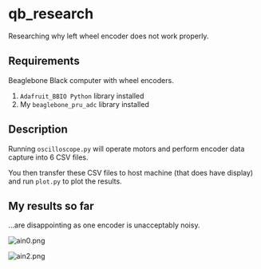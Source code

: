 qb_research
===========

Researching why left wheel encoder does not work properly.

## Requirements

Beaglebone Black computer with wheel encoders.

1. `Adafruit_BBIO Python` library installed
2. My `beaglebone_pru_adc` library installed

## Description

Running `oscilloscope.py` will operate motors and perform encoder data capture into 6 CSV files.

You then transfer these CSV files to host machine (that does have display) and run `plot.py` to plot the
results.

## My results so far
...are disappointing as one encoder is unacceptably noisy.

![ain0.png](https://raw.github.com/pgmmpk/qb_research/master/ain0.png)

![ain2.png](https://raw.github.com/pgmmpk/qb_research/master/ain2.png)


